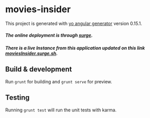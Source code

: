 # movies-insider

This project is generated with [yo angular generator](https://github.com/yeoman/generator-angular)
version 0.15.1.

##### The online deployment is through [surge](https://surge.sh).

##### There is a live Instance from this application updated on this link [moviesInsider.surge.sh](https://moviesInsider.surge.sh/dist).

## Build & development

Run `grunt` for building and `grunt serve` for preview.

## Testing

Running `grunt test` will run the unit tests with karma.
